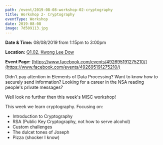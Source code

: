 ```yaml
---
path: /event/2019-08-08-workshop-02-cryptography
title: Workshop 2- Cryptography
eventType: Workshop
date: 2019-08-08
image: 7d509113.jpg
---
```


**Date & Time:** 08/08/2019 from 1:15pm to 3:00pm

**Location:** [Q1.02, Kwong Lee Dow](https://maps.unimelb.edu.au/parkville/building/263)

**Event Page:** [https://www.facebook.com/events/492695191275210/](https://www.facebook.com/events/492695191275210/)


Didn't pay attention in Elements of Data Processing? 
Want to know how to securely send information? 
Looking for a career in the NSA reading people's private messages? 

Well look no further then this week's MISC workshop!

This week we learn cryptography. Focusing on:
- Introduction to Cryptography
- RSA (Public Key Cryptography, not how to serve alcohol) 
- Custom challenges
- The dulcet tones of Joseph
- Pizza (shocker I know)
